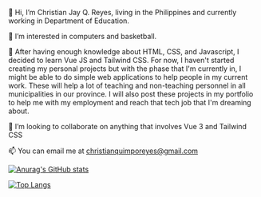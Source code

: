   👋 Hi, I’m Christian Jay Q. Reyes, living in the Philippines and currently working in Department of Education. 
  
  👀 I’m interested in computers and basketball.

  🌱 After having enough knowledge about HTML, CSS, and Javascript, I decided to learn Vue JS and Tailwind CSS. 
  For now, I haven't started creating my personal projects but with the phase that I'm currently in, I might be able to  do simple 
  web applications to help people in my current work. These will help a lot of teaching and non-teaching personnel in all municipalities in our province.
  I will also post these projects in my portfolio to help me with my employment and reach that tech job that I'm dreaming about.
  
  💞️ I’m looking to collaborate on anything that involves Vue 3 and Tailwind CSS
  
  📫 You can email me at christianquimporeyes@gmail.com
  
  [![Anurag's GitHub stats](https://github-readme-stats.vercel.app/api?username=codingat25)](https://github.com/anuraghazra/github-readme-stats)

  [![Top Langs](https://github-readme-stats.vercel.app/api/top-langs/?username=anuraghazra)](https://github.com/anuraghazra/github-readme-stats)
